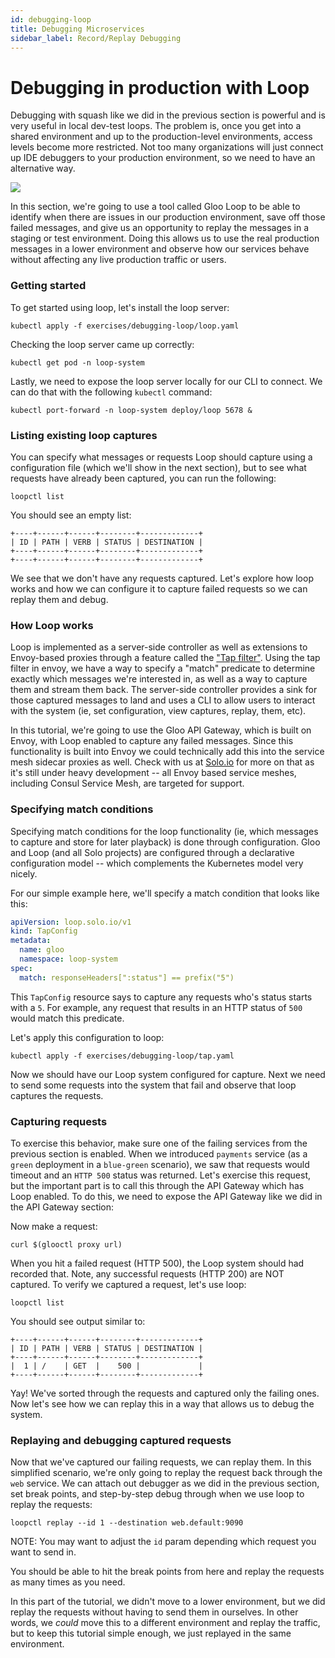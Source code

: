 ```yaml
---
id: debugging-loop
title: Debugging Microservices
sidebar_label: Record/Replay Debugging
---
```


# Debugging in production with Loop

Debugging with squash like we did in the previous section is powerful and is very useful in local dev-test loops. The problem is, once you get into a shared environment and up to the production-level environments, access levels become more restricted. Not too many organizations will just connect up IDE debuggers to your production environment, so we need to have an alternative way.

![](images/debugging/gloolooplogo.png)

In this section, we're going to use a tool called Gloo Loop to be able to identify when there are issues in our production environment, save off those failed messages, and give us an opportunity to replay the messages in a staging or test environment. Doing this allows us to use the real production messages in a lower environment and observe how our services behave without affecting any live production traffic or users. 

### Getting started

To get started using loop, let's install the loop server:

```shell
kubectl apply -f exercises/debugging-loop/loop.yaml
```

<p>
  <Terminal target="vscode.container.shipyard" shell="/bin/bash" workdir="/work" user="root" expanded/>
</p>

Checking the loop server came up correctly:

```shell
kubectl get pod -n loop-system
```

<p>
  <Terminal target="vscode.container.shipyard" shell="/bin/bash" workdir="/work" user="root" expanded/>
</p>

Lastly, we need to expose the loop server locally for our CLI to connect. We can do that with the following `kubectl` command:

```shell
kubectl port-forward -n loop-system deploy/loop 5678 &
```

<p>
  <Terminal target="vscode.container.shipyard" shell="/bin/bash" workdir="/work" user="root" expanded/>
</p>

### Listing existing loop captures

You can specify what messages or requests Loop should capture using a configuration file (which we'll show in the next section), but to see what requests have already been captured, you can run the following:

```shell
loopctl list

```

<p>
  <Terminal target="vscode.container.shipyard" shell="/bin/bash" workdir="/work" user="root" expanded/>
</p>

You should see an empty list:

```
+----+------+------+--------+-------------+
| ID | PATH | VERB | STATUS | DESTINATION |
+----+------+------+--------+-------------+
+----+------+------+--------+-------------+
```

We see that we don't have any requests captured. Let's explore how loop works and how we can configure it to capture failed requests so we can replay them and debug. 

### How Loop works

Loop is implemented as a server-side controller as well as extensions to Envoy-based proxies through a feature called the ["Tap filter"](https://www.envoyproxy.io/docs/envoy/latest/configuration/http/http_filters/tap_filter). Using the tap filter in envoy, we have a way to specify a "match" predicate to determine exactly which messages we're interested in, as well as a way to capture them and stream them back. The server-side controller provides a sink for those captured messages to land and uses a CLI to allow users to interact with the system (ie, set configuration, view captures, replay, them, etc). 

In this tutorial, we're going to use the Gloo API Gateway, which is built on Envoy, with Loop enabled to capture any failed messages. Since this functionality is built into Envoy we could technically add this into the service mesh sidecar proxies as well. Check with us at [Solo.io](https://www.solo.io) for more on that as it's still under heavy development -- all Envoy based service meshes, including Consul Service Mesh, are targeted for support.

### Specifying match conditions

Specifying match conditions for the loop functionality (ie, which messages to capture and store for later playback) is done through configuration. Gloo and Loop (and all Solo projects) are configured through a declarative configuration model -- which complements the Kubernetes model very nicely.

For our simple example here, we'll specify a match condition that looks like this:

```yaml
apiVersion: loop.solo.io/v1
kind: TapConfig
metadata:
  name: gloo
  namespace: loop-system
spec:
  match: responseHeaders[":status"] == prefix("5")
```

This `TapConfig` resource says to capture any requests who's status starts with a `5`. For example, any request that results in an HTTP status of `500` would match this predicate. 

Let's apply this configuration to loop:

```shell
kubectl apply -f exercises/debugging-loop/tap.yaml
```

<p>
  <Terminal target="vscode.container.shipyard" shell="/bin/bash" workdir="/work" user="root" expanded/>
</p>

Now we should have our Loop system configured for capture. Next we need to send some requests into the system that fail and observe that loop captures the requests.

### Capturing requests

To exercise this behavior, make sure one of the failing services from the previous section is enabled. When we introduced `payments` service (as a `green` deployment in a `blue-green` scenario), we saw that requests would timeout and an `HTTP 500` status was returned. Let's exercise this request, but the important part is to call this through the API Gateway which has Loop enabled. To do this, we need to expose the API Gateway like we did in the API Gateway section:

Now make a request:

```shell
curl $(glooctl proxy url)
```

<p>
  <Terminal target="vscode.container.shipyard" shell="/bin/bash" workdir="/work" user="root" expanded/>
</p>

When you hit a failed request (HTTP 500), the Loop system should had recorded that. Note, any successful requests (HTTP 200) are NOT captured. To verify we captured a request, let's use loop:

```shell
loopctl list
```

<p>
  <Terminal target="vscode.container.shipyard" shell="/bin/bash" workdir="/work" user="root" expanded/>
</p>

You should  see output similar to:

```
+----+------+------+--------+-------------+
| ID | PATH | VERB | STATUS | DESTINATION |
+----+------+------+--------+-------------+
|  1 | /    | GET  |    500 |             |
+----+------+------+--------+-------------+
```


Yay! We've sorted through the requests and captured only the failing ones. Now let's see how we can replay this in a way that allows us to debug the system. 

### Replaying and debugging captured requests

Now that we've captured our failing requests, we can replay them. In this simplified scenario, we're only going to replay the request back through the `web` service. We can attach out debugger as we did in the previous section, set break points, and step-by-step debug through when we use loop to replay the requests:

```shell
loopctl replay --id 1 --destination web.default:9090
```

NOTE: You may want to adjust the `id` param depending which request you want to send in. 

<p>
  <Terminal target="vscode.container.shipyard" shell="/bin/bash" workdir="/work" user="root" expanded/>
</p>

You should be able to hit the break points from here and replay the requests as many times as you need. 

In this part of the tutorial, we didn't move to a lower environment, but we did replay the requests without having to send them in ourselves. In other words, we _could_ move this to a different environment and replay the traffic, but to keep this tutorial simple enough, we just replayed in the same environment. 
